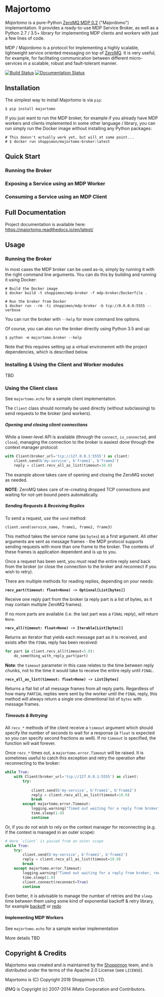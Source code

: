 Majortomo
=========
*Majortomo* is a pure-Python [ZeroMQ MDP 0.2](https://rfc.zeromq.org/spec:18/MDP/)
("Majordomo") implementation. It provides a ready-to-use MDP Service Broker,
as well as a Python 2.7 / 3.5+ library for implementing MDP clients and workers
with just a few lines of code. 

MDP / Majordomo is a protocol for implementing a highly scalable, lightweight 
service oriented messaging on top of [ZeroMQ](https://zeromq.org). It is very 
useful, for example, for facilitating communication between different
micro-services in a scalable, robust and fault-tolerant manner. 

[![Build Status](https://travis-ci.org/shoppimon/majortomo.svg?branch=master)](https://travis-ci.org/shoppimon/majortomo)
[![Documentation Status](https://readthedocs.org/projects/majortomo/badge/?version=latest)](https://majortomo.readthedocs.io/en/latest/?badge=latest)

Installation
------------
The simplest way to install Majortomo is via `pip`:

    $ pip install majortomo

If you just want to run the MDP broker, for example if you already have MDP 
workers and clients implemented in some other language / library, you can run
simply run the Docker image without installing any Python packages:

    # This doesn't actually work yet, but will at some point...
    # $ docker run shoppimon/majortomo-broker:latest

Quick Start
-----------
### Running the Broker

### Exposing a Service using an MDP Worker

### Consuming a Service using an MDP Client

Full Documentation
------------------
Project documentation is available here: https://majortomo.readthedocs.io/en/latest/

Usage
-----
### Running the Broker
In most cases the MDP broker can be used as-is, simply by running it with the 
right command line arguments. You can do this by building and running it using 
Docker:

    # Build the Docker image
    $ docker build -t shoppimon/mdp-broker -f mdp-broker/Dockerfile .
    
    # Run the broker from Docker
    $ docker run --rm -ti shoppimon/mdp-broker -b tcp://0.0.0.0:5555 --verbose
    
You can run the broker with `--help` for more command line options. 

Of course, you can also run the broker directly using Python 3.5 and up:

    $ python -m majortomo.broker --help

Note that this requires setting up a virtual environemnt with the project 
dependencies, which is described below. 

### Installing & Using the Client and Worker modules
TBD

### Using the Client class
See `majortomo.echo` for a sample client implementation.

The `Client` class should normally be used directly (without subclassing) to
send requests to the broker (and workers). 

##### Opening and closing client connections
While a lower-level API is available (through the `connect`, `is_connected`, 
and `close`), managing the connection to the broker is easiest done through
the context manager protocol:

```python
with Client(broker_url='tcp://127.0.0.1:5555') as client:
    client.send(b'my-service', b'frame1', b'frame2')
    reply = client.recv_all_as_list(timeout=10.0)
```

The example above takes care of opening and closing the ZeroMQ socket as 
needed.

**NOTE**: ZeroMQ takes care of re-creating dropped TCP connections and waiting
for not-yet-bound peers automatically. 

##### Sending Requests & Receiving Replies
To send a request, use the `send` method:

```python
client.send(service_name, frame1, frame2, frame3)
```

This method takes the service name (as `bytes`) as a first argument. 
All other arguments are sent as message frames - the MDP protocol supports
sending requests with more than one frame to the broker. The contents of these
frames is application dependent and is up to you.

Once a request has been sent, you *must* read the entire reply send back from
the broker (or close the connection to the broker and reconnect if you wish
to retry). 

There are multiple methods for reading replies, depending on your needs: 

**`recv_part(timeout: float=None) -> Optional[List[bytes]]`**

Receive one reply part from the broker (a reply part is a list of bytes, as it
may contain multiple ZeroMQ frames). 

If no more parts are available (i.e. the last part was a `FINAL` reply), will
return `None`.

**`recv_all(timeout: float=None) -> Iterable[List[bytes]]`**

Returns an iterator that yields each message part as it is received, and exists
after the `FINAL` reply has been received:

```python
for part in client.recv_all(timeout=5.0): 
    do_something_with_reply_part(part)
```

**Note**: the `timeout` parameter in this case relates to the time between reply
chunks, not to the time it would take to receive the entire reply until `FINAL`. 

**`recv_all_as_list(timeout: float=None) -> List[bytes]`**

Returns a flat list of all message frames from all reply parts. Regardless of 
how many `PARTIAL` replies were sent by the worker until the `FINAL` reply, 
this method will always return a single one-dimentional list of `bytes` with
message frames.

##### Timeouts & Retrying
All `recv_*` methods of the client receive a `timeout` argument which should
specify the number of seconds to wait for a response (a `float` is expected 
so you can specify second fractions as well). If no `timeout` is specified, 
the function will wait forever. 

Once `recv_*` times out, a `majortomo.error.Timeout` will
be raised. It is sometimes useful to catch this exception and retry the 
operation after reconnecting to the broker:

```python
while True:
    with Client(broker_url='tcp://127.0.0.1:5555') as client:
        try:
        
            client.send(b'my-service', b'frame1', b'frame2')
            reply = client.recv_all_as_list(timeout=10.0)
            break
        except majortomo.error.Timeout:
            logging.warning("Timed out waiting for a reply from broker, reconnecting")
            time.sleep(1.0)
            continue
```

Or, if you do not wish to rely on the context manager for reconnecting (e.g. if
the context is managed in an outer scope):

```python
# Here `client` is passed from an outer scope
while True:
    try:
        client.send(b'my-service', b'frame1', b'frame2')
        reply = client.recv_all_as_list(timeout=10.0)
        break
    except majortomo.error.Timeout:
        logging.warning("Timed out waiting for a reply from broker, reconnecting")
        time.sleep(1.0)
        client.connect(reconnect=True)
        continue
```

Even better, it is advisable to manage the number of retries and the `sleep` time
between them using some kind of exponential backoff & retry library, for example
[backoff](https://pypi.org/project/backoff/) or [redo](https://pypi.org/project/redo)

#### Implementing MDP Workers
See `majortomo.echo` for a sample worker implementation

More details TBD

Copyright & Credits
-------------------
Majortomo was created and is maintained by the [Shoppimon](https://www.shoppimon.com) 
team, and is distributed under the terms of the Apache 2.0 License 
(see `LICENSE`).

Majortomo is (C) Copyright 2018 Shoppimon LTD. 

ØMQ is Copyright (c) 2007-2014 iMatix Corporation and Contributors.

